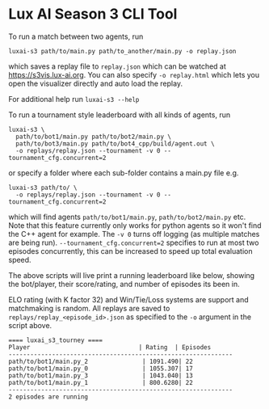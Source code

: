 # Lux AI Season 3 CLI Tool

To run a match between two agents, run

```
luxai-s3 path/to/main.py path/to_another/main.py -o replay.json
```

which saves a replay file to `replay.json` which can be watched at https://s3vis.lux-ai.org. You can also specify `-o replay.html` which lets you open the visualizer directly and auto load the replay.

For additional help run `luxai-s3 --help`

To run a tournament style leaderboard with all kinds of agents, run 

```
luxai-s3 \
  path/to/bot1/main.py path/to/bot2/main.py \
  path/to/bot3/main.py path/to/bot4_cpp/build/agent.out \
  -o replays/replay.json --tournament -v 0 --tournament_cfg.concurrent=2
```

or specify a folder where each sub-folder contains a main.py file e.g.

```
luxai-s3 path/to/ \
  -o replays/replay.json --tournament -v 0 --tournament_cfg.concurrent=2
```

which will find agents `path/to/bot1/main.py`, `path/to/bot2/main.py` etc. Note that this feature currently only works for python agents so it won't find the C++ agent for example. The `-v 0` turns off logging (as multiple matches are being run). `--tournament_cfg.concurrent=2` specifies to run at most two episodes concurrently, this can be increased to speed up total evaluation speed.

The above scripts will live print a running leaderboard like below, showing the bot/player, their score/rating, and number of episodes its been in. 

ELO rating (with K factor 32) and Win/Tie/Loss systems are support and matchmaking is random. All replays are saved to `replays/replay_<episode_id>.json` as specified to the `-o` argument in the script above.

```
==== luxai_s3_tourney ====
Player                              | Rating  | Episodes      
--------------------------------------------------------------
path/to/bot1/main.py_2               | 1091.490| 22            
path/to/bot1/main.py_0               | 1055.307| 17            
path/to/bot1/main.py_3               | 1043.040| 13            
path/to/bot1/main.py_1               | 800.6280| 22            
--------------------------------------------------------------
2 episodes are running
```
